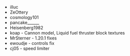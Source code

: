 - illuc
- ZeOttery
- cosmology101
- pancake______
- Heisenberg1982
- koap - Cannon model, Liquid fuel thruster block textures
- MrSterner - 1.20.1 fixes
- ewoudje - controls fix
- cj05 - speed limiter

<!--add categories like

Artists:
...
Developers:
...

maybe ?
-->
